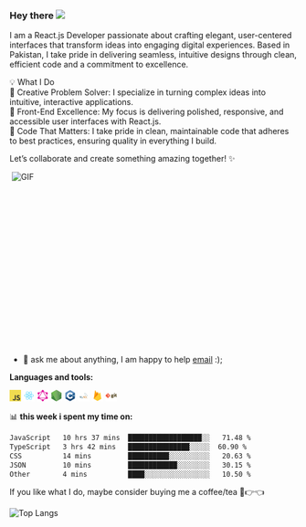### Hey there <img src="https://media.giphy.com/media/hvRJCLFzcasrR4ia7z/giphy.gif" width="25px">
I am a React.js Developer passionate about crafting elegant, user-centered interfaces that transform ideas into engaging digital experiences. Based in Pakistan, I take pride in delivering seamless, intuitive designs through clean, efficient code and a commitment to excellence.

💡 What I Do </br>
🔹 Creative Problem Solver: I specialize in turning complex ideas into intuitive, interactive applications.</br>
🔹 Front-End Excellence: My focus is delivering polished, responsive, and accessible user interfaces with React.js.</br>
🔹 Code That Matters: I take pride in clean, maintainable code that adheres to best practices, ensuring quality in everything I build.

Let’s collaborate and create something amazing together! ✨


  <img align="right" alt="GIF" src="https://github.com/abhisheknaiidu/abhisheknaiidu/blob/master/code.gif?raw=true" width="500" height="320" />
   
  
- 💬 ask me about anything, I am happy to help [email](mailto:asif.jsdev@gmail.com) :);

**Languages and tools:**  

<code><img height="20" src="https://raw.githubusercontent.com/github/explore/80688e429a7d4ef2fca1e82350fe8e3517d3494d/topics/javascript/javascript.png"></code>
<code><img height="20" src="https://raw.githubusercontent.com/github/explore/80688e429a7d4ef2fca1e82350fe8e3517d3494d/topics/react/react.png"></code>
<code><img height="20" src="https://raw.githubusercontent.com/github/explore/5c058a388828bb5fde0bcafd4bc867b5bb3f26f3/topics/graphql/graphql.png"></code>
<code><img height="20" src="https://raw.githubusercontent.com/github/explore/80688e429a7d4ef2fca1e82350fe8e3517d3494d/topics/nodejs/nodejs.png"></code>
<code><img height="20" src="https://raw.githubusercontent.com/github/explore/80688e429a7d4ef2fca1e82350fe8e3517d3494d/topics/cpp/cpp.png"></code>
<code><img height="20" src="https://raw.githubusercontent.com/github/explore/80688e429a7d4ef2fca1e82350fe8e3517d3494d/topics/mysql/mysql.png"></code>
<code><img height="20" src="https://raw.githubusercontent.com/github/explore/80688e429a7d4ef2fca1e82350fe8e3517d3494d/topics/firebase/firebase.png"></code>
<code><img height="20" src="https://raw.githubusercontent.com/github/explore/80688e429a7d4ef2fca1e82350fe8e3517d3494d/topics/git/git.png"></code>

📊 **this week i spent my time on:**
<!--START_SECTION:waka-->
```text
JavaScript   10 hrs 37 mins  ██████████████████░░   71.48 % 
TypeScript   3 hrs 42 mins   ███████████████░░░░░  60.90 % 
CSS          14 mins         ██████████░░░░░░░░░░   20.63 % 
JSON         10 mins         ████████████░░░░░░░░   30.15 % 
Other        4 mins          ████░░░░░░░░░░░░░░░░   10.50 % 
```
<!--END_SECTION:waka-->

If you like what I do, maybe consider buying me a coffee/tea 🥺👉👈


![Top Langs](https://github-readme-stats.vercel.app/api/top-langs/?username=muhammadasif2017&langs_count=10&layout=compact&show_icons=true&theme=radical)
